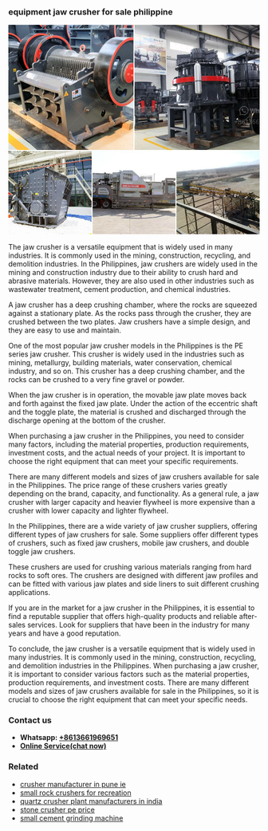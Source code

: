 <h3>equipment jaw crusher for sale philippine</h3><img src='1702260283.jpg' alt=''><p>The jaw crusher is a versatile equipment that is widely used in many industries. It is commonly used in the mining, construction, recycling, and demolition industries. In the Philippines, jaw crushers are widely used in the mining and construction industry due to their ability to crush hard and abrasive materials. However, they are also used in other industries such as wastewater treatment, cement production, and chemical industries.</p><p>A jaw crusher has a deep crushing chamber, where the rocks are squeezed against a stationary plate. As the rocks pass through the crusher, they are crushed between the two plates. Jaw crushers have a simple design, and they are easy to use and maintain.</p><p>One of the most popular jaw crusher models in the Philippines is the PE series jaw crusher. This crusher is widely used in the industries such as mining, metallurgy, building materials, water conservation, chemical industry, and so on. This crusher has a deep crushing chamber, and the rocks can be crushed to a very fine gravel or powder.</p><p>When the jaw crusher is in operation, the movable jaw plate moves back and forth against the fixed jaw plate. Under the action of the eccentric shaft and the toggle plate, the material is crushed and discharged through the discharge opening at the bottom of the crusher.</p><p>When purchasing a jaw crusher in the Philippines, you need to consider many factors, including the material properties, production requirements, investment costs, and the actual needs of your project. It is important to choose the right equipment that can meet your specific requirements.</p><p>There are many different models and sizes of jaw crushers available for sale in the Philippines. The price range of these crushers varies greatly depending on the brand, capacity, and functionality. As a general rule, a jaw crusher with larger capacity and heavier flywheel is more expensive than a crusher with lower capacity and lighter flywheel.</p><p>In the Philippines, there are a wide variety of jaw crusher suppliers, offering different types of jaw crushers for sale. Some suppliers offer different types of crushers, such as fixed jaw crushers, mobile jaw crushers, and double toggle jaw crushers.</p><p>These crushers are used for crushing various materials ranging from hard rocks to soft ores. The crushers are designed with different jaw profiles and can be fitted with various jaw plates and side liners to suit different crushing applications.</p><p>If you are in the market for a jaw crusher in the Philippines, it is essential to find a reputable supplier that offers high-quality products and reliable after-sales services. Look for suppliers that have been in the industry for many years and have a good reputation.</p><p>To conclude, the jaw crusher is a versatile equipment that is widely used in many industries. It is commonly used in the mining, construction, recycling, and demolition industries in the Philippines. When purchasing a jaw crusher, it is important to consider various factors such as the material properties, production requirements, and investment costs. There are many different models and sizes of jaw crushers available for sale in the Philippines, so it is crucial to choose the right equipment that can meet your specific needs.</p><h3>Contact us</h3><ul><li><strong>Whatsapp:&nbsp;<a href="https://wa.me/8613661969651">+8613661969651</a></strong></li><li><a href="https://swt.shibang-china.com/?git&amp;zhl&amp;equipment jaw crusher for sale philippine"><strong>Online Service(chat now)</strong></a></li></ul><h3>Related</h3><ul><li><a href='crusher manufacturer in pune ie.md'>crusher manufacturer in pune ie</a></li><li><a href='small rock crushers for recreation.md'>small rock crushers for recreation</a></li><li><a href='quartz crusher plant manufacturers in india.md'>quartz crusher plant manufacturers in india</a></li><li><a href='stone crusher pe price.md'>stone crusher pe price</a></li><li><a href='small cement grinding machine.md'>small cement grinding machine</a></li></ul>